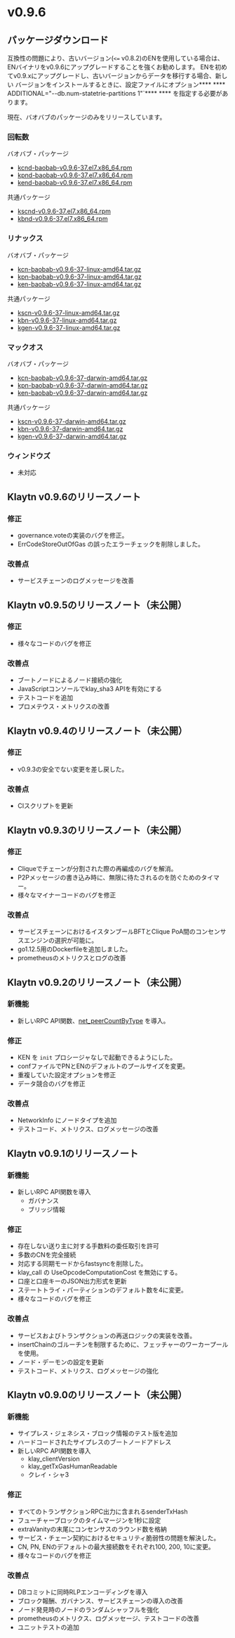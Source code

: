 # v0.9.6

## パッケージダウンロード<a href="#package-downloads" id="package-downloads"></a>

互換性の問題により、古いバージョン(`<=` v0.8.2)のENを使用している場合は、ENバイナリをv0.9.6にアップグレードすることを強くお勧めします。 ENを初めてv0.9.xにアップグレードし、古いバージョンからデータを移行する場合、新しい バージョンをインストールするときに、設定ファイルにオプション\*\*\*\* \*\*\*\* ADDITIONAL="--db.num-statetrie-partitions 1"\`\*\*\*\* \*\*\*\* を指定する必要があります。

現在、バオバブのパッケージのみをリリースしています。

### 回転数<a href="#rpm" id="rpm"></a>

バオバブ・パッケージ

- [kcnd-baobab-v0.9.6-37.el7.x86_64.rpm](http://packages.klaytn.net/klaytn/v0.9.6/kcnd-baobab-v0.9.6-37.el7.x86_64.rpm)
- [kpnd-baobab-v0.9.6-37.el7.x86_64.rpm](http://packages.klaytn.net/klaytn/v0.9.6/kpnd-baobab-v0.9.6-37.el7.x86_64.rpm)
- [kend-baobab-v0.9.6-37.el7.x86_64.rpm](http://packages.klaytn.net/klaytn/v0.9.6/kend-baobab-v0.9.6-37.el7.x86_64.rpm)

共通パッケージ

- [kscnd-v0.9.6-37.el7.x86_64.rpm](http://packages.klaytn.net/klaytn/v0.9.6/kscnd-v0.9.6-37.el7.x86_64.rpm)
- [kbnd-v0.9.6-37.el7.x86_64.rpm](http://packages.klaytn.net/klaytn/v0.9.6/kbnd-v0.9.6-37.el7.x86_64.rpm)

### リナックス<a href="#linux" id="linux"></a>

バオバブ・パッケージ

- [kcn-baobab-v0.9.6-37-linux-amd64.tar.gz](http://packages.klaytn.net/klaytn/v0.9.6/kcn-baobab-v0.9.6-37-linux-amd64.tar.gz)
- [kpn-baobab-v0.9.6-37-linux-amd64.tar.gz](http://packages.klaytn.net/klaytn/v0.9.6/kpn-baobab-v0.9.6-37-linux-amd64.tar.gz)
- [ken-baobab-v0.9.6-37-linux-amd64.tar.gz](http://packages.klaytn.net/klaytn/v0.9.6/ken-baobab-v0.9.6-37-linux-amd64.tar.gz)

共通パッケージ

- [kscn-v0.9.6-37-linux-amd64.tar.gz](http://packages.klaytn.net/klaytn/v0.9.6/kscn-v0.9.6-37-linux-amd64.tar.gz)
- [kbn-v0.9.6-37-linux-amd64.tar.gz](http://packages.klaytn.net/klaytn/v0.9.6/kbn-v0.9.6-37-linux-amd64.tar.gz)
- [kgen-v0.9.6-37-linux-amd64.tar.gz](http://packages.klaytn.net/klaytn/v0.9.6/kgen-v0.9.6-37-linux-amd64.tar.gz)

### マックオス<a href="#macos" id="macos"></a>

バオバブ・パッケージ

- [kcn-baobab-v0.9.6-37-darwin-amd64.tar.gz](http://packages.klaytn.net/klaytn/v0.9.6/kcn-baobab-v0.9.6-37-darwin-amd64.tar.gz)
- [kpn-baobab-v0.9.6-37-darwin-amd64.tar.gz](http://packages.klaytn.net/klaytn/v0.9.6/kpn-baobab-v0.9.6-37-darwin-amd64.tar.gz)
- [ken-baobab-v0.9.6-37-darwin-amd64.tar.gz](http://packages.klaytn.net/klaytn/v0.9.6/ken-baobab-v0.9.6-37-darwin-amd64.tar.gz)

共通パッケージ

- [kscn-v0.9.6-37-darwin-amd64.tar.gz](http://packages.klaytn.net/klaytn/v0.9.6/kscn-v0.9.6-37-darwin-amd64.tar.gz)
- [kbn-v0.9.6-37-darwin-amd64.tar.gz](http://packages.klaytn.net/klaytn/v0.9.6/kbn-v0.9.6-37-darwin-amd64.tar.gz)
- [kgen-v0.9.6-37-darwin-amd64.tar.gz](http://packages.klaytn.net/klaytn/v0.9.6/kgen-v0.9.6-37-darwin-amd64.tar.gz)

### ウィンドウズ<a href="#windows" id="windows"></a>

- 未対応

## Klaytn v0.9.6のリリースノート<a href="#release-notes-for-klaytn-v0-9-6" id="release-notes-for-klaytn-v0-9-6"></a>

### 修正<a href="#fixes" id="fixes"></a>

- governance.voteの実装のバグを修正。
- ErrCodeStoreOutOfGas の誤ったエラーチェックを削除しました。

### 改善点<a href="#improvements" id="improvements"></a>

- サービスチェーンのログメッセージを改善

## Klaytn v0.9.5のリリースノート（未公開）<a href="#release-notes-for-klaytn-v0-9-5-unpublished" id="release-notes-for-klaytn-v0-9-5-unpublished"></a>

### 修正<a href="#fixes" id="fixes"></a>

- 様々なコードのバグを修正

### 改善点<a href="#improvements" id="improvements"></a>

- ブートノードによるノード接続の強化
- JavaScriptコンソールでklay_sha3 APIを有効にする
- テストコードを追加
- プロメテウス・メトリクスの改善

## Klaytn v0.9.4のリリースノート（未公開）<a href="#release-notes-for-klaytn-v0-9-4-unpublished" id="release-notes-for-klaytn-v0-9-4-unpublished"></a>

### 修正<a href="#fixes" id="fixes"></a>

- v0.9.3の安全でない変更を差し戻した。

### 改善点<a href="#improvements" id="improvements"></a>

- CIスクリプトを更新

## Klaytn v0.9.3のリリースノート（未公開）<a href="#release-notes-for-klaytn-v0-9-3-unpublished" id="release-notes-for-klaytn-v0-9-3-unpublished"></a>

### 修正<a href="#fixes" id="fixes"></a>

- Cliqueでチェーンが分割された際の再編成のバグを解消。
- P2Pメッセージの書き込み時に、無限に待たされるのを防ぐためのタイマー。
- 様々なマイナーコードのバグを修正

### 改善点<a href="#improvements" id="improvements"></a>

- サービスチェーンにおけるイスタンブールBFTとClique PoA間のコンセンサスエンジンの選択が可能に。
- go1.12.5用のDockerfileを追加しました。
- prometheusのメトリクスとログの改善

## Klaytn v0.9.2のリリースノート（未公開）<a href="#release-notes-for-klaytn-v0-9-2-unpublished" id="release-notes-for-klaytn-v0-9-2-unpublished"></a>

### 新機能<a href="#new-features" id="new-features"></a>

- 新しいRPC API関数、[net_peerCountByType](../../../references/json-rpc/net/peer-count-by-type) を導入。

### 修正<a href="#fixes" id="fixes"></a>

- KEN を `init` プロシージャなしで起動できるようにした。
- confファイルでPNとENのデフォルトのプールサイズを変更。
- 重複していた設定オプションを修正
- データ競合のバグを修正

### 改善点<a href="#improvements" id="improvements"></a>

- NetworkInfo にノードタイプを追加
- テストコード、メトリクス、ログメッセージの改善

## Klaytn v0.9.1のリリースノート<a href="#release-notes-for-klaytn-v0-9-1" id="release-notes-for-klaytn-v0-9-1"></a>

### 新機能<a href="#new-features" id="new-features"></a>

- 新しいRPC API関数を導入
  - ガバナンス
  - ブリッジ情報

### 修正<a href="#fixes" id="fixes"></a>

- 存在しない送り主に対する手数料の委任取引を許可
- 多数のCNを完全接続
- 対応する同期モードからfastsyncを削除した。
- klay_call の UseOpcodeComputationCost を無効にする。
- 口座と口座キーのJSON出力形式を更新
- ステートトライ・パーティションのデフォルト数を4に変更。
- 様々なコードのバグを修正

### 改善点<a href="#improvements" id="improvements"></a>

- サービスおよびトランザクションの再送ロジックの実装を改善。
- insertChainのゴルーチンを制限するために、フェッチャーのワーカープールを使用。
- ノード・デーモンの設定を更新
- テストコード、メトリクス、ログメッセージの強化

## Klaytn v0.9.0のリリースノート（未公開）<a href="#release-notes-for-klaytn-v0-9-0-unpublished" id="release-notes-for-klaytn-v0-9-0-unpublished"></a>

### 新機能<a href="#new-features" id="new-features"></a>

- サイプレス・ジェネシス・ブロック情報のテスト版を追加
- ハードコードされたサイプレスのブートノードアドレス
- 新しいRPC API関数を導入
  - klay_clientVersion
  - klay_getTxGasHumanReadable
  - クレイ・シャ3

### 修正<a href="#fixes" id="fixes"></a>

- すべてのトランザクションRPC出力に含まれるsenderTxHash
- フューチャーブロックのタイムマージンを1秒に設定
- extraVanityの末尾にコンセンサスのラウンド数を格納
- サービス・チェーン契約におけるセキュリティ脆弱性の問題を解決した。
- CN, PN, ENのデフォルトの最大接続数をそれぞれ100, 200, 10に変更。
- 様々なコードのバグを修正

### 改善点<a href="#improvements" id="improvements"></a>

- DBコミットに同時RLPエンコーディングを導入
- ブロック報酬、ガバナンス、サービスチェーンの導入の改善
- ノード発見時のノードのランダムシャッフルを強化
- prometheusのメトリクス、ログメッセージ、テストコードの改善
- ユニットテストの追加
